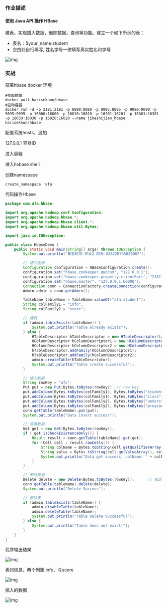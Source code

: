 
### 作业描述

#### 使用 Java API 操作 HBase

建表，实现插入数据，删除数据，查询等功能。建立一个如下所示的表：

- 表名：$your_name:student
- 空白处自行填写, 姓名学号一律填写真实姓名和学号

![img](https://typora-mac-alpha.oss-cn-shanghai.aliyuncs.com/img/1647657242794-8ddc75b3-1105-4269-9ab6-90602b36d36d.png)



### 实战

部署hbase docker 环境

```shell
#拉取镜像
docker pull harisekhon/hbase
#启动容器
docker run -d -p 2181:2181 -p 8080:8080 -p 8085:8085 -p 9090:9090 -p 9095:9095 -p 16000:16000 -p 16010:16010 -p 16201:16201 -p 16301:16301 -p 16030:16030 -p 16020:16020 --name jikeshijian_hbase harisekhon/hbase
```

配置系统hosts，追加

127.0.0.1 容器ID    



进入容器

进入habase shell

创建namespace

```shell
create_namespace 'afa'
```



代码操作Hbase

```java
package com.afa.hbase;

import org.apache.hadoop.conf.Configuration;
import org.apache.hadoop.hbase.*;
import org.apache.hadoop.hbase.client.*;
import org.apache.hadoop.hbase.util.Bytes;

import java.io.IOException;

public class HbaseDemo {
    public static void main(String[] args) throws IOException {
        System.out.println("极客时间-作业2 阿发-G20220735020087");

        // 建立连接
        Configuration configuration = HBaseConfiguration.create();
        configuration.set("hbase.zookeeper.quorum", "127.0.0.1");
        configuration.set("hbase.zookeeper.property.clientPort", "2181");
        configuration.set("hbase.master", "127.0.0.1:60000");
        Connection conn = ConnectionFactory.createConnection(configuration);
        Admin admin = conn.getAdmin();

        TableName tableName = TableName.valueOf("afa:student");
        String colFamily1 = "info";
        String colFamily2 = "score";

        // 建表
        if (admin.tableExists(tableName)) {
            System.out.println("Table already exists");
        } else {
            HTableDescriptor hTableDescriptor = new HTableDescriptor(tableName);
            HColumnDescriptor hColumnDescriptor1 = new HColumnDescriptor(colFamily1);
            HColumnDescriptor hColumnDescriptor2 = new HColumnDescriptor(colFamily2);
            hTableDescriptor.addFamily(hColumnDescriptor1);
            hTableDescriptor.addFamily(hColumnDescriptor2);
            admin.createTable(hTableDescriptor);
            System.out.println("Table create successful");
        }

        // 插入数据
        String rowKey = "afa";
        Put put = new Put(Bytes.toBytes(rowKey)); // row key
        put.addColumn(Bytes.toBytes(colFamily1), Bytes.toBytes("student_id"), Bytes.toBytes("G20220735020087")); // col1
        put.addColumn(Bytes.toBytes(colFamily1), Bytes.toBytes("class"), Bytes.toBytes(String.valueOf(1))); // col2
        put.addColumn(Bytes.toBytes(colFamily2), Bytes.toBytes("understanding"), Bytes.toBytes(String.valueOf(99))); // col1
        put.addColumn(Bytes.toBytes(colFamily2), Bytes.toBytes("programing"), Bytes.toBytes(String.valueOf(99))); // col2
        conn.getTable(tableName).put(put);
        System.out.println("Data insert success");

        // 查看数据
        Get get = new Get(Bytes.toBytes(rowKey));
        if (!get.isCheckExistenceOnly()) {
            Result result = conn.getTable(tableName).get(get);
            for (Cell cell : result.rawCells()) {
                String colName = Bytes.toString(cell.getQualifierArray(), cell.getQualifierOffset(), cell.getQualifierLength());
                String value = Bytes.toString(cell.getValueArray(), cell.getValueOffset(), cell.getValueLength());
                System.out.println("Data get success, colName: " + colName + ", value: " + value);
            }
        }

        // 删除数据
        Delete delete = new Delete(Bytes.toBytes(rowKey));      // 指定rowKey
        conn.getTable(tableName).delete(delete);
        System.out.println("Delete Success");

        // 删除表
        if (admin.tableExists(tableName)) {
            admin.disableTable(tableName);
            admin.deleteTable(tableName);
            System.out.println("Table Delete Successful");
        } else {
            System.out.println("Table does not exist!");
        }
    }
}
```

程序输出结果

![img](https://cdn.nlark.com/yuque/0/2022/png/2981563/1647660099990-f5118a16-d9a2-4992-bc3f-bfd637fdde2b.png)





表的信息，两个列簇 info、与score

![img](https://cdn.nlark.com/yuque/0/2022/png/2981563/1647659718327-6bd7b092-4a7d-44b0-8259-ecefc63ed2b1.png)



插入的数据

![img](https://cdn.nlark.com/yuque/0/2022/png/2981563/1647659883953-4ff93ab6-22f0-4694-87e4-090e3ac879de.png)
